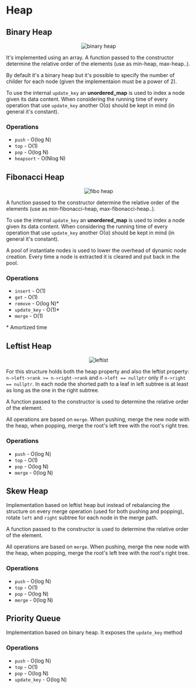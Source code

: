 # Heap

## Binary Heap

<div align="center">

![binary heap](https://upload.wikimedia.org/wikipedia/commons/thumb/8/86/Binary_tree_in_array.svg/370px-Binary_tree_in_array.svg.png)
</div>

It's implemented using an array. A function passed to the constructor determine the relative order of the elements (use as min-heap, max-heap..). 

By default it's a binary heap but it's possible to specify the number of childer for each node (given the implementaion must be a power of 2). 

To use the internal `update_key` an **unordered_map** is used to index a node given its data content. When considering the running time of every operation that use `update_key` another O(α) should be kept in mind (in general it's constant).

### Operations

- `push` - O(log N)
- `top` - O(1)
- `pop` - O(log N)
- `heapsort` - O(Nlog N)

## Fibonacci Heap

<div align="center">

![fibo heap](https://i.imgur.com/XmQmTSz.png)
</div>

A function passed to the constructor determine the relative order of the elements (use as min-fibonacci-heap, max-fibonacci-heap..). 

To use the internal `update_key` an **unordered_map** is used to index a node given its data content. When considering the running time of every operation that use `update_key` another O(α) should be kept in mind (in general it's constant). 

A pool of instantiate nodes is used to lower the overhead of dynamic node creation. Every time a node is extracted it is cleared and put back in the pool.

### Operations

- `insert` - O(1)
- `get` - O(1)
- `remove` - O(log N)*
- `update_key` - O(1)*
- `merge` - O(1)

\* Amortized time

## Leftist Heap

<div align="center">

![leftist](https://i.imgur.com/pUay6Ja.png)
</div>

For this structure holds both the heap property and also the leftist property: `n->left->rank >= n->right->rank` and `n->left == nullptr` only if `n->right == nullptr`. In each node the shorted path to a leaf in left subtree is at least as long as the one in the right subtree.

A function passed to the constructor is used to determine the relative order of the element.

All operations are based on `merge`. When pushing, merge the new node with the heap, when popping, merge the root's left tree with the root's right tree.

### Operations

- `push` - O(log N)
- `top` - O(1)
- `pop` - O(log N)
- `merge` - 0(log N)

## Skew Heap

Implementation based on leftist heap but instead of rebalancing the structure on every merge operation (used for  both pushing and popping), rotate `left` and `right` subtree for each node in the merge path.

A function passed to the constructor is used to determine the relative order of the element.

All operations are based on `merge`. When pushing, merge the new node with the heap, when popping, merge the root's left tree with the root's right tree.

### Operations

- `push` - O(log N)
- `top` - O(1)
- `pop` - O(log N)
- `merge` - 0(log N)

## Priority Queue

Implementation based on binary heap. It exposes the `update_key` method

### Operations

- `push` - O(log N)
- `top` - O(1)
- `pop` - O(log N)
- `update_key` - O(log N)
